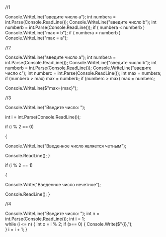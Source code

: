 //1

Console.WriteLine("введите число a");
int numbera = int.Parse(Console.ReadLine());
Console.WriteLine("введите число b");
int numberb = int.Parse(Console.ReadLine());
if (
numbera < numberb
)
Console.WriteLine("max = b");
if (
numbera > numberb
)
Console.WriteLine("max = a");

//2

Console.WriteLine("введите число a");
int numbera = int.Parse(Console.ReadLine());
Console.WriteLine("введите число b");
int numberb = int.Parse(Console.ReadLine());
Console.WriteLine("введите число c");
int numberc = int.Parse(Console.ReadLine());
int max  = numbera;
if (numberb > max) 
   max = numberb;
if (numberc > max)
  max = numberc; 

Console.WriteLine($"max={max}");

//3

Console.WriteLine("Введите число: ");
 
int i = int.Parse(Console.ReadLine());
 
if (i % 2 == 0)
 
{
 
Console.WriteLine("Введенное число является четным");
 
Console.ReadLine();
 }
 
 if (i % 2 == 1)
 
{
 
Console.Write("Введенное число нечетное");
 
Console.ReadLine();
}

//4

Console.WriteLine("Введите число: ");
int n = int.Parse(Console.ReadLine());
int i = 1;   
while  (i <= n)
{
    int x = i % 2;
    if (x== 0)
    {
     Console.Write($"{i},");   
    }
    i = i + 1;
}


